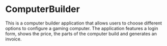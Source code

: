 # ComputerBuilder

This is a computer builder application that allows users to choose different options to configure a gaming computer. The application features a login form, shows the price, the parts of the computer build and generates an invoice.

